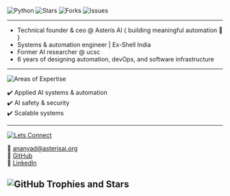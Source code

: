 ![Python](https://img.shields.io/badge/_Python-v3.12-F7C1D9?style=flat&logo=python&logoColor=FDF5E6&labelColor=8B5E83&logoSize=40)  ![Stars](https://img.shields.io/github/stars/ananyadd/ananyadd?style=flat&color=FFF9C4&labelColor=8B5E83&logo=github&logoColor=FDF5E6) ![Forks](https://img.shields.io/github/forks/ananyadd/ananyadd?style=flat&color=C8E6C9&labelColor=8B5E83&logo=github&logoColor=FDF5E6) ![Issues](https://img.shields.io/github/issues/ananyadd/ananyadd?style=flat&color=BBDEFB&labelColor=8B5E83&logo=github&logoColor=FDF5E6)


---                        

- Technical founder & ceo @ Asteris AI { building meaningful automation 💫 }
- Systems & automation engineer | Ex-Shell India 
- Former AI researcher @ ucsc
- 6 years of designing automation, devOps, and software infrastructure  

---

![Areas of Expertise](https://img.shields.io/badge/Areas_of_Expertise-F7C1D9?style=flat&labelColor=8B5E83&logo=gear&logoColor=FDF5E6)


  ✔️ Applied AI systems & automation  
  ✔️ AI safety & security  
  ✔️ Scalable systems  

 
---

[![Lets Connect](https://img.shields.io/badge/Let’s_Connect-F7C1D9?style=flat&logo=googlechrome&logoColor=FDF5E6&labelColor=8B5E83)](mailto:founder@asterisai.org)

📧 [ananyad@asterisai.org](mailto:founder@asterisai.org)  
🔗 [GitHub](https://github.com/ananyadd)  
💼 [LinkedIn](https://www.linkedin.com/in/ananya-das-a3016059/)

## ![GitHub Trophies and Stars](https://img.shields.io/badge/GitHub_Trophies_&_Stars-F7C1D9?style=flat&labelColor=8B5E83&logo=github&logoColor=FDF5E6)

